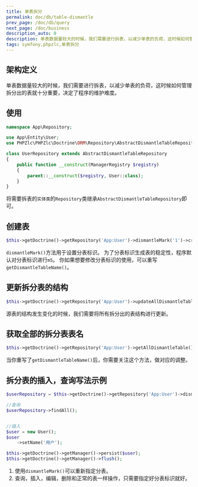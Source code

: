 ```yaml
---
title: 单表拆分
permalink: doc/db/table-dismantle
prev_page: /doc/db/query
next_page: /doc/business
description_auto: 0
description: 单表数据量较大的时候，我们需要进行拆表，以减少单表的负荷，这时候如何管理拆分出的表就十分重要，决定了程序的维护难度。
tags: symfony,phpzlc,单表拆分
---
```


## 架构定义

单表数据量较大的时候，我们需要进行拆表，以减少单表的负荷，这时候如何管理拆分出的表就十分重要，决定了程序的维护难度。

## 使用

```php
namespace App\Repository;

use App\Entity\User;
use PHPZlc\PHPZlc\Doctrine\ORM\Repository\AbstractDismantleTableRepository;

class UserRepository extends AbstractDismantleTableRepository
{
    public function __construct(ManagerRegistry $registry)
    {
        parent::__construct($registry, User::class);
    }
}

```

将需要拆表的`实体类`的`Repository`类继承`AbstractDismantleTableRepository`即可。


## 创建表

```php
$this->getDoctrine()->getRepository('App:User')->dismantleMark('1')->createDismantleTable();
```

`dismantleMark()`方法用于设置分表标识。 为了分表标识生成表的稳定性，程序默认对分表标识进行`m5`。 你如果想要修改分表标识的使用，可以重写`getDismantleTableName()`。


## 更新拆分表的结构

```php
$this->getDoctrine()->getRepository('App:User')->updateAllDismantleTable();
```

源表的结构发生变化的时候，我们需要将所有拆分出的表结构进行更新。

## 获取全部的拆分表表名

```php
$this->getDoctrine()->getRepository('App:User')->getAllDismantleTable();
```

当你重写了`getDismantleTableName()`后，你需要关注这个方法，做对应的调整。

## 拆分表的插入，查询写法示例

```php
$userRepository = $this->getDoctrine()->getRepository('App:User')->dismantleMark('1');

//查询
$userRepository->findAll();


//插入
$user = new User();
$user
    ->setName('用户');

$this->getDoctrine()->getManager()->persist($user);
$this->getDoctrine()->getManager()->flush();

```

1. 使用`dismantleMark()`可以重新指定分表。
2. 查询，插入，编辑，删除和正常的表一样操作，只需要指定好分表标识就好。


